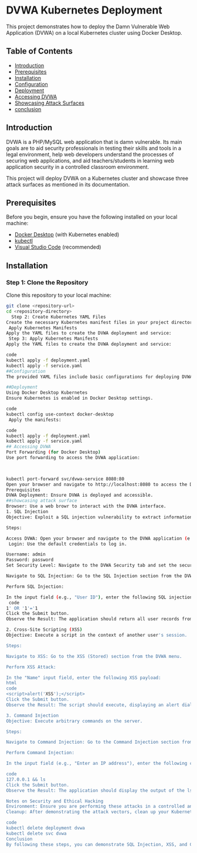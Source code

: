 # DVWA Kubernetes Deployment

This project demonstrates how to deploy the Damn Vulnerable Web Application (DVWA) on a local Kubernetes cluster using Docker Desktop.

## Table of Contents

- [Introduction](#introduction)
- [Prerequisites](#prerequisites)
- [Installation](#installation)
- [Configuration](#configuration)
- [Deployment](#deployment)
- [Accessing DVWA](#accessing-dvwa)
- [Showcasing Attack Surfaces](#showcasing-attack-surfaces)
- [conclusion](#conclusion) 

## Introduction

DVWA is a PHP/MySQL web application that is damn vulnerable. Its main goals are to aid security professionals in testing their skills and tools in a legal environment, help web developers understand the processes of securing web applications, and aid teachers/students in learning web application security in a controlled classroom environment.

This project will deploy DVWA on a Kubernetes cluster and showcase three attack surfaces as mentioned in its documentation.

## Prerequisites

Before you begin, ensure you have the following installed on your local machine:

- [Docker Desktop](https://www.docker.com/products/docker-desktop) (with Kubernetes enabled)
- [kubectl](https://kubernetes.io/docs/tasks/tools/install-kubectl/)
- [Visual Studio Code](https://code.visualstudio.com/) (recommended)

## Installation

### Step 1: Clone the Repository

Clone this repository to your local machine:

```bash
git clone <repository-url>
cd <repository-directory>
  Step 2: Create Kubernetes YAML Files
Create the necessary Kubernetes manifest files in your project directory.
 Apply Kubernetes Manifests
Apply the YAML files to create the DVWA deployment and service:
 Step 3: Apply Kubernetes Manifests
Apply the YAML files to create the DVWA deployment and service:

code
kubectl apply -f deployment.yaml
kubectl apply -f service.yaml
##Configuration
The provided YAML files include basic configurations for deploying DVWA. Modify the configurations as needed, such as updating environment variables, resource limits, or replica counts.

##Deployment
Using Docker Desktop Kubernetes
Ensure Kubernetes is enabled in Docker Desktop settings.

code
kubectl config use-context docker-desktop
 Apply the manifests:

code
kubectl apply -f deployment.yaml
kubectl apply -f service.yaml
## Accessing DVWA
Port Forwarding (for Docker Desktop)
Use port forwarding to access the DVWA application:

                 

kubectl port-forward svc/dvwa-service 8080:80
Open your browser and navigate to http://localhost:8080 to access the DVWA application.
Prerequisites
DVWA Deployment: Ensure DVWA is deployed and accessible.
##showcasing attack surface
Browser: Use a web browr to interact with the DVWA interface.
1. SQL Injection
Objective: Exploit a SQL injection vulnerability to extract information from the database.

Steps:

Access DVWA: Open your browser and navigate to the DVWA application (e.g., http://localhost:<node_port>).
 Login: Use the default credentials to log in.

Username: admin
Password: password
Set Security Level: Navigate to the DVWA Security tab and set the security level to Low.

Navigate to SQL Injection: Go to the SQL Injection section from the DVWA menu.

Perform SQL Injection:

In the input field (e.g., "User ID"), enter the following SQL injection payload:
 code
1' OR '1'='1
Click the Submit button.
Observe the Result: The application should return all user records from the database, indicating that the SQL injection was successful.

2. Cross-Site Scripting (XSS)
Objective: Execute a script in the context of another user's session.

Steps:

Navigate to XSS: Go to the XSS (Stored) section from the DVWA menu.

Perform XSS Attack:

In the "Name" input field, enter the following XSS payload:
html
code
<script>alert('XSS');</script>
Click the Submit button.
Observe the Result: The script should execute, displaying an alert dialog with the message "XSS". This indicates that the XSS attack was successful.

3. Command Injection
Objective: Execute arbitrary commands on the server.

Steps:

Navigate to Command Injection: Go to the Command Injection section from the DVWA menu.

Perform Command Injection:

In the input field (e.g., "Enter an IP address"), enter the following command injection payload:

code
127.0.0.1 && ls
Click the Submit button.
Observe the Result: The application should display the output of the ls command, listing the files and directories on the server, indicating that the command injection was successful.

Notes on Security and Ethical Hacking
Environment: Ensure you are performing these attacks in a controlled and legal environment, such as a local or private test network.
Cleanup: After demonstrating the attack vectors, clean up your Kubernetes resources to prevent unnecessary resource usage.

code
kubectl delete deployment dvwa
kubectl delete svc dvwa
Conclusion
By following these steps, you can demonstrate SQL Injection, XSS, and Command Injection vulnerabilities on the DVWA application deployed on your Kubernetes cluster. 
